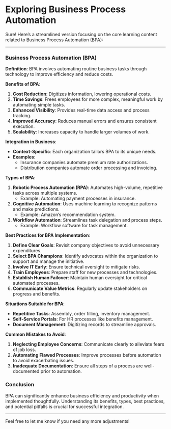 # Exploring Business Process Automation

Sure! Here’s a streamlined version focusing on the core learning content related to Business Process Automation (BPA):

---

### Business Process Automation (BPA)

**Definition**: BPA involves automating routine business tasks through technology to improve efficiency and reduce costs.

**Benefits of BPA**:
1. **Cost Reduction**: Digitizes information, lowering operational costs.
2. **Time Savings**: Frees employees for more complex, meaningful work by automating simple tasks.
3. **Enhanced Visibility**: Provides real-time data access and process tracking.
4. **Improved Accuracy**: Reduces manual errors and ensures consistent execution.
5. **Scalability**: Increases capacity to handle larger volumes of work.

**Integration in Business**:
- **Context-Specific**: Each organization tailors BPA to its unique needs.
- **Examples**:
  - Insurance companies automate premium rate authorizations.
  - Distribution companies automate order processing and invoicing.

**Types of BPA**:
1. **Robotic Process Automation (RPA)**: Automates high-volume, repetitive tasks across multiple systems.
   - Example: Automating payment processes in insurance.
2. **Cognitive Automation**: Uses machine learning to recognize patterns and make predictions.
   - Example: Amazon’s recommendation system.
3. **Workflow Automation**: Streamlines task delegation and process steps.
   - Example: Workflow software for task management.

**Best Practices for BPA Implementation**:
1. **Define Clear Goals**: Revisit company objectives to avoid unnecessary expenditures.
2. **Select BPA Champions**: Identify advocates within the organization to support and manage the initiative.
3. **Involve IT Early**: Ensure technical oversight to mitigate risks.
4. **Train Employees**: Prepare staff for new processes and technologies.
5. **Establish Human Failover**: Maintain human oversight for critical automated processes.
6. **Communicate Value Metrics**: Regularly update stakeholders on progress and benefits.

**Situations Suitable for BPA**:
- **Repetitive Tasks**: Assembly, order filling, inventory management.
- **Self-Service Portals**: For HR processes like benefits management.
- **Document Management**: Digitizing records to streamline approvals.

**Common Mistakes to Avoid**:
1. **Neglecting Employee Concerns**: Communicate clearly to alleviate fears of job loss.
2. **Automating Flawed Processes**: Improve processes before automation to avoid exacerbating issues.
3. **Inadequate Documentation**: Ensure all steps of a process are well-documented prior to automation.

### Conclusion
BPA can significantly enhance business efficiency and productivity when implemented thoughtfully. Understanding its benefits, types, best practices, and potential pitfalls is crucial for successful integration.

--- 

Feel free to let me know if you need any more adjustments!